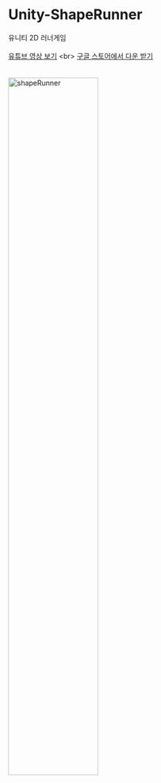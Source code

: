 # Unity-ShapeRunner
유니티 2D 러너게임
<br><br>
[유튜브 영상 보기]([https://youtu.be/WmTiauZ4OhA](https://youtu.be/d0r-lAhzAeg))
<br>
[구글 스토어에서 다운 받기](https://play.google.com/store/apps/details?id=com.GAONGAMES.ShapeRunner)
<br><br><br>
<img width="60%" alt="shapeRunner" src="https://github.com/sumingq/Unity-ShapeRunner/assets/133943734/07054f45-66db-4858-af73-3213d033f6a9">
